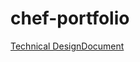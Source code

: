 # chef-portfolio

[Technical DesignDocument](https://www.notion.so/Git-Workflow-34f9b468dcf74a669aff0d3797870d37)
